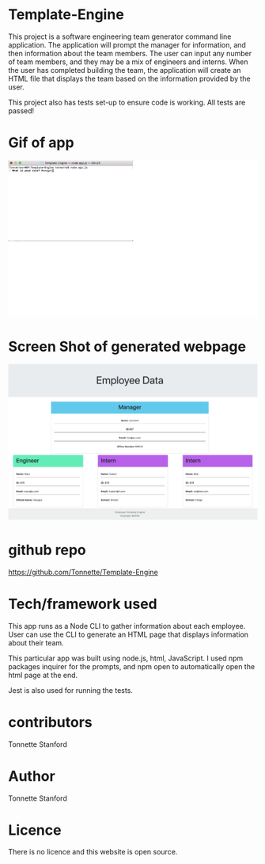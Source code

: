 # Template-Engine
This project is a software engineering team generator command line application. The application will prompt the manager for information, and then information about the team members. The user can input any number of team members, and they may be a mix of engineers and interns. When the user has completed building the team, the application will create an HTML file that displays the team based on the information provided by the user. 

This project also has tests set-up to ensure code is working. All tests are passed!

# Gif of app
![Gif](./Template-Engine.gif)

# Screen Shot of generated webpage
![ScreenShot](https://github.com/Tonnette/Template-Engine/blob/master/Template.png)



# github repo
https://github.com/Tonnette/Template-Engine

# Tech/framework used
This app runs as a Node CLI to gather information about each employee. User can use the CLI to generate an HTML page that displays information about their team.

This particular app was built using node.js, html, JavaScript. I used npm packages inquirer for the prompts, and npm open to automatically open the html page at the end.

Jest is also used for running the tests.

# contributors
Tonnette Stanford

# Author
Tonnette Stanford

# Licence
There is no licence and this website is open source.

